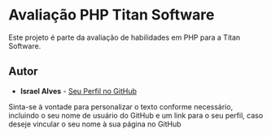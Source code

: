 # Avaliação PHP Titan Software

Este projeto é parte da avaliação de habilidades em PHP para a Titan Software.

## Autor

* **Israel Alves** - [Seu Perfil no GitHub](https://github.com/Khaldewey)

Sinta-se à vontade para personalizar o texto conforme necessário, incluindo o seu nome de usuário do GitHub e um link para o seu perfil, caso deseje vincular o seu nome à sua página no GitHub
